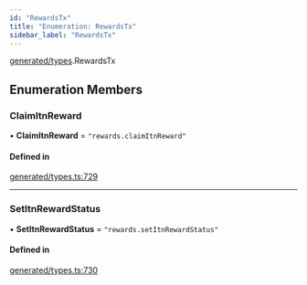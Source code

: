 ```yaml
---
id: "RewardsTx"
title: "Enumeration: RewardsTx"
sidebar_label: "RewardsTx"
---
```


[generated/types](../../../../modules/Generated/Types/Types.md).RewardsTx

## Enumeration Members

### ClaimItnReward

• **ClaimItnReward** = ``"rewards.claimItnReward"``

#### Defined in

[generated/types.ts:729](https://github.com/PolymeshAssociation/polymesh-sdk/blob/2d3ac2aea/src/generated/types.ts#L729)

___

### SetItnRewardStatus

• **SetItnRewardStatus** = ``"rewards.setItnRewardStatus"``

#### Defined in

[generated/types.ts:730](https://github.com/PolymeshAssociation/polymesh-sdk/blob/2d3ac2aea/src/generated/types.ts#L730)
